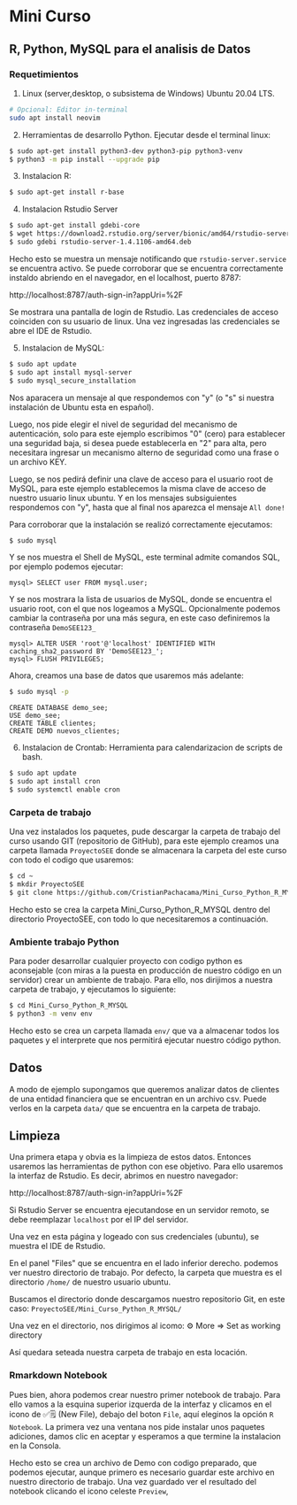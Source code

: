 # Mini Curso
## R, Python, MySQL para el analisis de Datos

### Requetimientos

1. Linux (server,desktop, o subsistema de Windows) Ubuntu 20.04 LTS.

```bash
# Opcional: Editor in-terminal
sudo apt install neovim
```

2. Herramientas de desarrollo Python. Ejecutar desde el terminal linux:

```bash
$ sudo apt-get install python3-dev python3-pip python3-venv
$ python3 -m pip install --upgrade pip
```

3. Instalacion R:

```bash
$ sudo apt-get install r-base
```

4. Instalacion Rstudio Server

```bash
$ sudo apt-get install gdebi-core
$ wget https://download2.rstudio.org/server/bionic/amd64/rstudio-server-1.4.1106-amd64.deb
$ sudo gdebi rstudio-server-1.4.1106-amd64.deb
```

Hecho esto se muestra un mensaje notificando que `rstudio-server.service` se encuentra activo. Se puede corroborar que se encuentra correctamente instaldo abriendo en el navegador, en el localhost, puerto 8787:

http://localhost:8787/auth-sign-in?appUri=%2F

Se mostrara una pantalla de login de Rstudio. Las credenciales de acceso coinciden con su usuario de linux. Una vez ingresadas las credenciales se abre el IDE de Rstudio.

5. Instalacion de MySQL:

```bash
$ sudo apt update
$ sudo apt install mysql-server
$ sudo mysql_secure_installation
```

Nos aparacera un mensaje al que respondemos con "y" (o "s" si nuestra instalación de Ubuntu esta en español).

Luego, nos pide elegir el nivel de seguridad del mecanismo de autenticación, solo para este ejemplo escribimos "0" (cero) para establecer una seguridad baja, si desea puede establecerla en "2" para alta, pero necesitara ingresar un mecanismo alterno de seguridad como una frase o un archivo KEY. 

Luego, se nos pedirá definir una clave de acceso para el usuario root de MySQL, para este ejemplo establecemos la misma clave de acceso de nuestro usuario linux ubuntu. Y en los mensajes subsiguientes respondemos con "y", hasta que al final nos aparezca el mensaje `All done!`

Para corroborar que la instalación se realizó correctamente ejecutamos:

```bash
$ sudo mysql
```

Y se nos muestra el Shell de MySQL, este terminal admite comandos SQL, por ejemplo podemos ejecutar:

```mysql
mysql> SELECT user FROM mysql.user;
```

Y se nos mostrara la lista de usuarios de MySQL, donde se encuentra el usuario root, con el que nos logeamos a MySQL. 
Opcionalmente podemos cambiar la contraseña por una más segura, en este caso definiremos la contraseña `DemoSEE123_`

```mysql
mysql> ALTER USER 'root'@'localhost' IDENTIFIED WITH caching_sha2_password BY 'DemoSEE123_';
mysql> FLUSH PRIVILEGES;
```


Ahora, creamos una base de datos que usaremos más adelante:

```bash
$ sudo mysql -p
```

```mysql
CREATE DATABASE demo_see;
USE demo_see;
CREATE TABLE clientes;
CREATE DEMO nuevos_clientes;
```



6. Instalacion de Crontab: Herramienta para calendarizacion de scripts de bash.

```bash
$ sudo apt update
$ sudo apt install cron
$ sudo systemctl enable cron
```


### Carpeta de trabajo

Una vez instalados los paquetes, pude descargar la carpeta de trabajo del curso usando GIT (repositorio de GitHub), para este ejemplo creamos una carpeta llamada `ProyectoSEE` donde se almacenara la carpeta del este curso con todo el codigo que usaremos:


```bash
$ cd ~
$ mkdir ProyectoSEE
$ git clone https://github.com/CristianPachacama/Mini_Curso_Python_R_MYSQL

```

Hecho esto se crea la carpeta Mini_Curso_Python_R_MYSQL dentro del directorio ProyectoSEE, con todo lo que necesitaremos a continuación.


### Ambiente trabajo Python

Para poder desarrollar cualquier proyecto con codigo python es aconsejable (con miras a la puesta en producción de nuestro código en un servidor) crear un ambiente de trabajo. Para ello, nos dirijimos a nuestra carpeta de trabajo, y ejecutamos lo siguiente:

```bash
$ cd Mini_Curso_Python_R_MYSQL
$ python3 -m venv env
```

Hecho esto se crea un carpeta llamada `env/` que va a almacenar todos los paquetes y el interprete que nos permitirá ejecutar nuestro código python.

## Datos

A modo de ejemplo supongamos que queremos analizar datos de clientes de una entidad financiera que se encuentran en un archivo csv. Puede verlos en la carpeta `data/` que se encuentra en la carpeta de trabajo. 


## Limpieza

Una primera etapa y obvia es la limpieza de estos datos. Entonces usaremos las herramientas de python con ese objetivo. Para ello usaremos la interfaz de Rstudio. Es decir, abrimos en nuestro navegador:

http://localhost:8787/auth-sign-in?appUri=%2F


Si Rstudio Server se encuentra ejecutandose en un servidor remoto, se debe reemplazar `localhost` por el IP del servidor.

Una vez en esta página y logeado con sus credenciales (ubuntu), se muestra el IDE de Rstudio.

En el panel "Files" que se encuentra en el lado inferior derecho. podemos ver nuestro directorio de trabajo. Por defecto, la carpeta que muestra es el directorio `/home/` de nuestro usuario ubuntu.

Buscamos el directorio donde descargamos nuestro repositorio Git, en este caso: `ProyectoSEE/Mini_Curso_Python_R_MYSQL/`

Una vez en el directorio, nos dirigimos al icomo:
 ⚙️ More => Set as working directory

 Así quedara seteada nuestra carpeta de trabajo en esta locación.


### Rmarkdown Notebook

Pues bien, ahora podemos crear nuestro primer notebook de trabajo. Para ello vamos a la esquina superior izquerda de la interfaz y clicamos en el icono de ✅🗒️ (New File), debajo del boton `File`, aquí eleginos la opción `R Notebook`. La primera vez una ventana nos pide instalar unos paquetes adiciones, damos clic en aceptar y esperamos a que termine la instalacion en la Consola.

Hecho esto se crea un archivo de Demo con codigo preparado, que podemos ejecutar, aunque primero es necesario guardar este archivo en nuestro directorio de trabajo. Una vez guardado ver el resultado del notebook clicando el icono celeste `Preview`,


